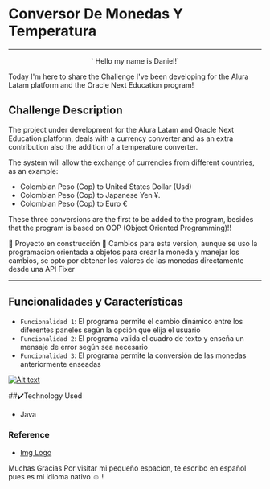 
# Conversor De Monedas Y Temperatura

------------
<center>` Hello my name is Daniel!`</center>

Today I'm here to share the Challenge I've been developing for the Alura Latam platform and the Oracle Next Education program!

## Challenge Description

The project under development for the Alura Latam and Oracle Next Education platform, deals with a currency converter and as an extra contribution also the addition of a temperature converter.

The system will allow the exchange of currencies from different countries, as an example:
- Colombian Peso (Cop) to United States Dollar (Usd)
- Colombian Peso (Cop) to Japanese Yen ¥.
- Colombian Peso (Cop) to Euro €

These three conversions are the first to be added to the program, besides that the program is based on OOP (Object Oriented Programming)!!

:construction: Proyecto en construcción :construction:
Cambios para esta version, aunque se uso la programacion orientada a objetos para crear la moneda y manejar los cambios, se opto por obtener los valores de las monedas directamente desde una API Fixer

------------

## Funcionalidades y Características
-  `Funcionalidad 1`: El programa permite el cambio dinámico entre los diferentes paneles según la opción que elija el usuario
-  `Funcionalidad 2`: El programa valida el cuadro de texto y enseña un mensaje de error según sea necesario
- `Funcionalidad 3`:  El programa permite la conversión de las monedas anteriormente enseadas

[![Alt text](https://diariodigitalis.com/wp-content/uploads/2021/03/close-up-image-of-programer-working-at-his-desk-in-office-1.jpg)](https://youtu.be/v3Ut3rt9sEI)

##:heavy_check_mark:Technology Used

- Java

### Reference 
- [Img Logo](Flaticon.com "Img Logo")

Muchas Gracias Por visitar mi pequeño espacion, te escribo en español pues es mi idioma nativo :relaxed: !
